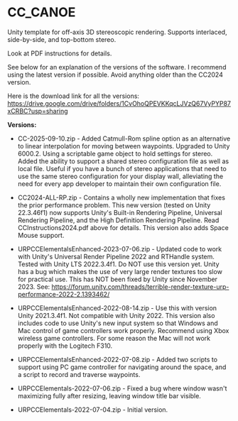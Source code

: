 # CC_CANOE
Unity template for off-axis 3D stereoscopic rendering.
Supports interlaced, side-by-side, and top-bottom stereo.

Look at PDF instructions for details.

See below for an explanation of the versions of the software. I recommend using the latest version if possible. Avoid anything older than the CC2024 version.

Here is the download link for all the versions:
https://drive.google.com/drive/folders/1CvOhoQPEVKKqcLJVzQ67VyPYP87xCRBC?usp=sharing

**Versions:**
- CC-2025-09-10.zip - Added Catmull-Rom spline option as an alternative to linear interpolation for moving between waypoints. Upgraded to Unity 6000.2. Using a scriptable game object to hold settings for stereo. Added the ability to support a shared stereo configuration file as well as local file. Useful if you have a bunch of stereo applications that need to use the same stereo configuration for your display wall, alleviating the need for every app developer to maintain their own configuration file.
- CC2024-ALL-RP.zip - Contains a wholly new implementation that fixes the prior performance problem. This new version (tested on Unity 22.3.46f1) now supports Unity's Built-in Rendering Pipeline, Universal Rendering Pipeline, and the High Definition Rendering Pipeline. Read CCInstructions2024.pdf above for details. This version also adds Space Mouse support.

- URPCCElementalsEnhanced-2023-07-06.zip - Updated code to work with Unity's Universal Render Pipeline 2022 and RTHandle system. Tested with Unity LTS 2022.3.4f1. Do NOT use this version yet. Unity has a bug which makes the use of very large render textures too slow for practical use. This has NOT been fixed by Unity since November 2023. See: https://forum.unity.com/threads/terrible-render-texture-urp-performance-2022-2.1393462/
- URPCCElementalsEnhanced-2022-08-14.zip - Use this with version Unity 2021.3.4f1. Not compatible with Unity 2022. This version also includes code to use Unity's new input system so that Windows and Mac control of game controllers work properly. Recommend using Xbox wireless game controllers. For some reason the Mac will not work properly with the Logitech F310.
- URPCCElementalsEnhanced-2022-07-08.zip - Added two scripts to support using PC game controller for navigating around the space, and a script to record and traverse waypoints.
- URPCCElementals-2022-07-06.zip - Fixed a bug where window wasn't maximizing fully after resizing, leaving window title bar visible.
- URPCCElementals-2022-07-04.zip - Initial version.
